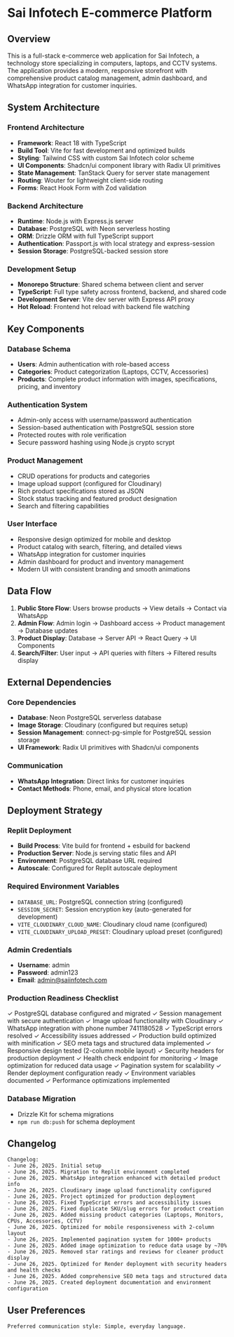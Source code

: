# Sai Infotech E-commerce Platform

## Overview

This is a full-stack e-commerce web application for Sai Infotech, a technology store specializing in computers, laptops, and CCTV systems. The application provides a modern, responsive storefront with comprehensive product catalog management, admin dashboard, and WhatsApp integration for customer inquiries.

## System Architecture

### Frontend Architecture
- **Framework**: React 18 with TypeScript
- **Build Tool**: Vite for fast development and optimized builds
- **Styling**: Tailwind CSS with custom Sai Infotech color scheme
- **UI Components**: Shadcn/ui component library with Radix UI primitives
- **State Management**: TanStack Query for server state management
- **Routing**: Wouter for lightweight client-side routing
- **Forms**: React Hook Form with Zod validation

### Backend Architecture
- **Runtime**: Node.js with Express.js server
- **Database**: PostgreSQL with Neon serverless hosting
- **ORM**: Drizzle ORM with full TypeScript support
- **Authentication**: Passport.js with local strategy and express-session
- **Session Storage**: PostgreSQL-backed session store

### Development Setup
- **Monorepo Structure**: Shared schema between client and server
- **TypeScript**: Full type safety across frontend, backend, and shared code
- **Development Server**: Vite dev server with Express API proxy
- **Hot Reload**: Frontend hot reload with backend file watching

## Key Components

### Database Schema
- **Users**: Admin authentication with role-based access
- **Categories**: Product categorization (Laptops, CCTV, Accessories)
- **Products**: Complete product information with images, specifications, pricing, and inventory

### Authentication System
- Admin-only access with username/password authentication
- Session-based authentication with PostgreSQL session store
- Protected routes with role verification
- Secure password hashing using Node.js crypto scrypt

### Product Management
- CRUD operations for products and categories
- Image upload support (configured for Cloudinary)
- Rich product specifications stored as JSON
- Stock status tracking and featured product designation
- Search and filtering capabilities

### User Interface
- Responsive design optimized for mobile and desktop
- Product catalog with search, filtering, and detailed views
- WhatsApp integration for customer inquiries
- Admin dashboard for product and inventory management
- Modern UI with consistent branding and smooth animations

## Data Flow

1. **Public Store Flow**: Users browse products → View details → Contact via WhatsApp
2. **Admin Flow**: Admin login → Dashboard access → Product management → Database updates
3. **Product Display**: Database → Server API → React Query → UI Components
4. **Search/Filter**: User input → API queries with filters → Filtered results display

## External Dependencies

### Core Dependencies
- **Database**: Neon PostgreSQL serverless database
- **Image Storage**: Cloudinary (configured but requires setup)
- **Session Management**: connect-pg-simple for PostgreSQL session storage
- **UI Framework**: Radix UI primitives with Shadcn/ui components

### Communication
- **WhatsApp Integration**: Direct links for customer inquiries
- **Contact Methods**: Phone, email, and physical store location

## Deployment Strategy

### Replit Deployment
- **Build Process**: Vite build for frontend + esbuild for backend
- **Production Server**: Node.js serving static files and API
- **Environment**: PostgreSQL database URL required
- **Autoscale**: Configured for Replit autoscale deployment

### Required Environment Variables
- `DATABASE_URL`: PostgreSQL connection string (configured)
- `SESSION_SECRET`: Session encryption key (auto-generated for development)
- `VITE_CLOUDINARY_CLOUD_NAME`: Cloudinary cloud name (configured)
- `VITE_CLOUDINARY_UPLOAD_PRESET`: Cloudinary upload preset (configured)

### Admin Credentials
- **Username**: admin
- **Password**: admin123
- **Email**: admin@saiinfotech.com

### Production Readiness Checklist
✓ PostgreSQL database configured and migrated
✓ Session management with secure authentication
✓ Image upload functionality with Cloudinary
✓ WhatsApp integration with phone number 7411180528
✓ TypeScript errors resolved
✓ Accessibility issues addressed
✓ Production build optimized with minification
✓ SEO meta tags and structured data implemented
✓ Responsive design tested (2-column mobile layout)
✓ Security headers for production deployment
✓ Health check endpoint for monitoring
✓ Image optimization for reduced data usage
✓ Pagination system for scalability
✓ Render deployment configuration ready
✓ Environment variables documented
✓ Performance optimizations implemented

### Database Migration
- Drizzle Kit for schema migrations
- `npm run db:push` for schema deployment

## Changelog
```
Changelog:
- June 26, 2025. Initial setup
- June 26, 2025. Migration to Replit environment completed
- June 26, 2025. WhatsApp integration enhanced with detailed product info
- June 26, 2025. Cloudinary image upload functionality configured
- June 26, 2025. Project optimized for production deployment
- June 26, 2025. Fixed TypeScript errors and accessibility issues
- June 26, 2025. Fixed duplicate SKU/slug errors for product creation
- June 26, 2025. Added missing product categories (Laptops, Monitors, CPUs, Accessories, CCTV)
- June 26, 2025. Optimized for mobile responsiveness with 2-column layout
- June 26, 2025. Implemented pagination system for 1000+ products
- June 26, 2025. Added image optimization to reduce data usage by ~70%
- June 26, 2025. Removed star ratings and reviews for cleaner product display
- June 26, 2025. Optimized for Render deployment with security headers and health checks
- June 26, 2025. Added comprehensive SEO meta tags and structured data
- June 26, 2025. Created deployment documentation and environment configuration
```

## User Preferences
```
Preferred communication style: Simple, everyday language.
```